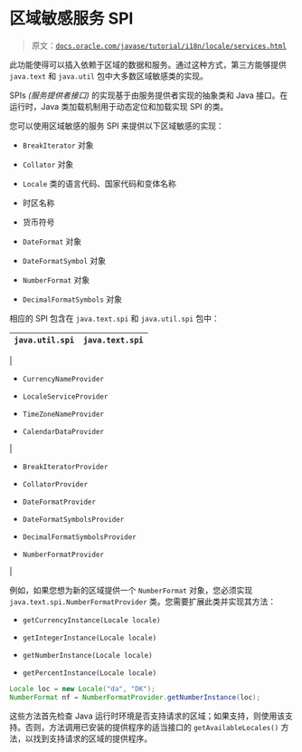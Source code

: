 # 区域敏感服务 SPI

> 原文：[`docs.oracle.com/javase/tutorial/i18n/locale/services.html`](https://docs.oracle.com/javase/tutorial/i18n/locale/services.html)

此功能使得可以插入依赖于区域的数据和服务。通过这种方式，第三方能够提供 `java.text` 和 `java.util` 包中大多数区域敏感类的实现。

SPIs *(服务提供者接口)* 的实现基于由服务提供者实现的抽象类和 Java 接口。在运行时，Java 类加载机制用于动态定位和加载实现 SPI 的类。

您可以使用区域敏感的服务 SPI 来提供以下区域敏感的实现：

+   `BreakIterator` 对象

+   `Collator` 对象

+   `Locale` 类的语言代码、国家代码和变体名称

+   时区名称

+   货币符号

+   `DateFormat` 对象

+   `DateFormatSymbol` 对象

+   `NumberFormat` 对象

+   `DecimalFormatSymbols` 对象

相应的 SPI 包含在 `java.text.spi` 和 `java.util.spi` 包中：

| `java.util.spi` | `java.text.spi` |
| --- | --- |

|

+   `CurrencyNameProvider`

+   `LocaleServiceProvider`

+   `TimeZoneNameProvider`

+   `CalendarDataProvider`

|

+   `BreakIteratorProvider`

+   `CollatorProvider`

+   `DateFormatProvider`

+   `DateFormatSymbolsProvider`

+   `DecimalFormatSymbolsProvider`

+   `NumberFormatProvider`

|

例如，如果您想为新的区域提供一个 `NumberFormat` 对象，您必须实现 `java.text.spi.NumberFormatProvider` 类。您需要扩展此类并实现其方法：

+   `getCurrencyInstance(Locale locale)`

+   `getIntegerInstance(Locale locale)`

+   `getNumberInstance(Locale locale)`

+   `getPercentInstance(Locale locale)`

```java
Locale loc = new Locale("da", "DK");
NumberFormat nf = NumberFormatProvider.getNumberInstance(loc);

```

这些方法首先检查 Java 运行时环境是否支持请求的区域；如果支持，则使用该支持。否则，方法调用已安装的提供程序的适当接口的 `getAvailableLocales()` 方法，以找到支持请求的区域的提供程序。
